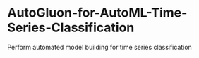 # AutoGluon-for-AutoML-Time-Series-Classification
Perform automated model building for time series classification
